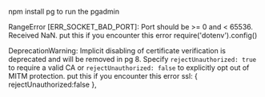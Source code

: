 npm install pg  to run the pgadmin

RangeError [ERR_SOCKET_BAD_PORT]: Port should be >= 0 and < 65536. Received NaN.
put this if you encounter this error
require('dotenv').config()

DeprecationWarning: Implicit disabling of certificate verification is deprecated and will be removed in pg 8. 
Specify `rejectUnauthorized: true` to require a valid CA or `rejectUnauthorized: false` to explicitly opt out of MITM protection.
put this if you encounter this error
ssl: {
     rejectUnauthorized:false
 },

